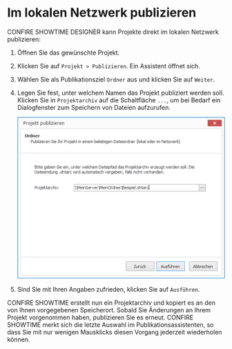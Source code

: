# Im lokalen Netzwerk publizieren

CONFIRE SHOWTIME DESIGNER kann Projekte direkt im lokalen Netzwerk publizieren:

1. Öffnen Sie das gewünschte Projekt.

2. Klicken Sie auf `Projekt > Publizieren`. Ein Assistent öffnet sich.

3. Wählen Sie als Publikationsziel `Ordner` aus und klicken Sie auf `Weiter`.

4. Legen Sie fest, unter welchem Namen das Projekt publiziert werden soll. Klicken Sie in `Projektarchiv` auf die Schaltfläche `...`, um bei Bedarf ein Dialogfenster zum Speichern von Dateien aufzurufen.
   
   ![Publizieren im lokalen Netzwerk](../../images/publish-lan.png)
   
5. Sind Sie mit Ihren Angaben zufrieden, klicken Sie auf `Ausführen`. 

CONFIRE SHOWTIME erstellt nun ein Projektarchiv und kopiert es an den von Ihnen vorgegebenen Speicherort. Sobald Sie Änderungen an Ihrem Projekt vorgenommen haben, publizieren Sie es erneut. CONFIRE SHOWTIME merkt sich die letzte Auswahl im Publikationsassistenten, so dass Sie mit nur wenigen Mausklicks diesen Vorgang jederzeit wiederholen können.